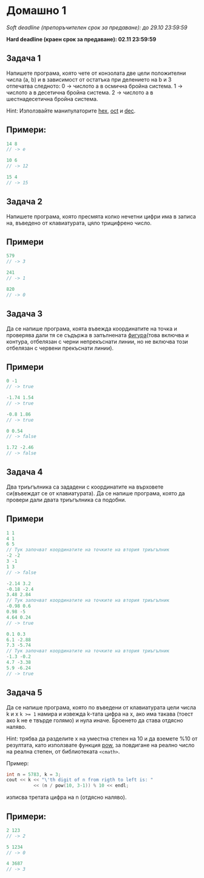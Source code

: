 Домашно 1
===============
*Soft deadline (препоръчителен срок за предаване): до 29.10 23:59:59*

**Hard deadline (краен срок за предаване): 02.11 23:59:59**

Задача 1
-----------
Напишете програма, която чете от конзолата две цели положителни числа (a, b) и в зависимост от остатъка при делението на b и 3 отпечатва следното:
0 -> числото a в осмична бройна система.
1 -> числото a в десетична бройна система.
2 -> числото a в шестнадесетична бройна система.

Hint: Използвайте манипулаторите
[hex](http://www.cplusplus.com/reference/ios/hex/), [oct](http://www.cplusplus.com/reference/ios/oct/) и [dec](http://www.cplusplus.com/reference/ios/dec/).

Примери:
----------
```c++
14 8
// -> e

10 6
// -> 12

15 4
// -> 15
```
Задача 2
-----------
Напишете програма, която пресмята колко нечетни цифри има в записа на, въведено от клавиатурата, цяло трицифрено число.

Примери
--------

```c++
579
// -> 3

241
// -> 1

820
// -> 0
```
Задача 3
---------
Да се напише програма, коята въвежда координатите на точка и проверява дали тя се съдържа в запълнената [фигура](http://img5.imageshack.us/img5/2737/wiwv.png)(това включва и контура, отбелязан с черни непрекъснати линии, но не включва този отбелязан с червени прекъснати линии).

Примери
---------
```c++
0 -1
// -> true

-1.74 1.54
// -> true

-0.8 1.86
// -> true

0 0.54
// -> false

1.72 -2.46
// -> false
```
Задача 4
-----------

Два триъгълника са зададени с координатите на върховете си(въвеждат се от клавиатурата). Да се напише програма, която да провери дали двата триъгълника са подобни.

Примери
--------

```c++
1 1
4 1
6 5
// Тук започват координатите на точките на втория триъгълник
-2 -2
3 -1
1 3
// -> false

-2.14 3.2
-0.18 -2.4
3.48 2.84
// Тук започват координатите на точките на втория триъгълник
-0.98 0.6
0.98 -5
4.64 0.24
// -> true

0.1 0.3
6.1 -2.88
7.3 -5.74
// Тук започват координатите на точките на втория триъгълник
-1.3 -0.2
4.7 -3.38
5.9 -6.24
// -> true
```
Задача 5
------------
Да се напише програма, която по въведени от клавиатурата цели числа k и x `k >= 1` намира и извежда k-тата цифра на x, ако има такава (тоест ако k не е твърде голямо) и нула иначе. Броенето да става отдясно наляво.

Hint: трябва да разделите x на уместна степен на 10 и да вземете %10 от резултата, като използвате функция [pow](http://www.cplusplus.com/reference/cmath/pow/), за повдигане на реално число на реална степен, от библиотеката `<cmath>`.

Пример:   
```c++
int n = 5783, k = 3;
cout << k << "\'th digit of n from rigth to left is: "
          << (n / pow(10, 3-1)) % 10 << endl;
``` 
изписва третата цифра на n (отдясно наляво). 
    
Примери:
--------
```c++
2 123
// -> 2

5 1234
// -> 0

4 3687
// -> 3
    
